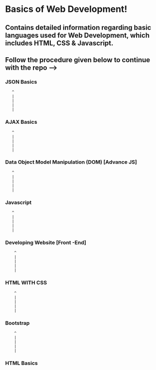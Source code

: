 # Basics of Web Development!
## Contains detailed information regarding basic languages used for Web Development, which includes HTML, CSS & Javascript.

## Follow the procedure given below to continue with the repo -->

### JSON Basics
       ^
       |
       |
       |
       |
### AJAX Basics
       ^
       |
       |
       |
       |
### Data Object Model Manipulation (DOM) [Advance JS]
       ^
       |
       |
       |
       |
### Javascript
       ^
       |
       |
       |
       |
### Developing Website [Front -End]

        ^
        |
        |
        |
        |
### HTML WITH CSS
                                                 
        ^
        |
        |
        |
        |
### Bootstrap
                                                
        ^
        |
        |
        |
        |
### HTML Basics      

                                               
                                                 
                                     
